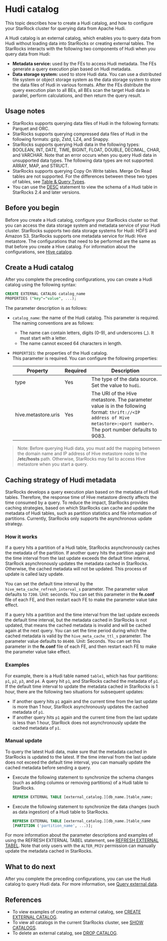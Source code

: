 # Hudi catalog

This topic describes how to create a Hudi catalog, and how to configure your StarRock cluster for querying data from Apache Hudi.

A Hudi catalog is an external catalog, which enables you to query data from Hudi without loading data into StarRocks or creating external tables. The StarRocks interacts with the following two components of Hudi when you query data from Hudi:

- **Metadata service:** used by the FEs to access Hudi metadata. The FEs generate a query execution plan based on Hudi metadata.
- **Data storage system:** used to store Hudi data. You can use a distributed file system or object storage system as the data storage system to store the data files of Hudi in various formats. After the FEs distribute the query execution plan to all BEs, all BEs scan the target Hudi data in parallel, perform calculations, and then return the query result.

## Usage notes

- StarRocks supports querying data files of Hudi in the following formats: Parquet and ORC.
- StarRocks supports querying compressed data files of Hudi in the following formats: gzip, Zstd, LZ4, and Snappy.
- StarRocks supports querying Hudi data in the following types: BOOLEAN, INT, DATE, TIME, BIGINT, FLOAT, DOUBLE, DECIMAL, CHAR, and VARCHAR. Note that an error occurs when you query Hudi data in unsupported data types. The following data types are not supported: ARRAY, MAP, and STRUCT.
- StarRocks supports querying Copy On Write tables. Merge On Read tables are not supported. For the differences between these two types of tables, see [Table & Query Types](https://hudi.apache.org/docs/table_types).
- You can use the [DESC](/docs/sql-reference/sql-statements/Utility/DESCRIBE.md) statement to view the schema of a Hudi table in StarRocks 2.4 and later versions.

## Before you begin

Before you create a Hudi catalog, configure your StarRocks cluster so that you can access the data storage system and metadata service of your Hudi cluster. StarRocks supports two data storage systems for Hudi: HDFS and Amazon S3. StarRocks supports one metadata service for Hudi: Hive metastore. The configurations that need to be performed are the same as that before you create a Hive catalog. For information about the configurations, see [Hive catalog](../catalog/hive_catalog.md#before-you-begin).

## Create a Hudi catalog

After you complete the preceding configurations, you can create a Hudi catalog using the following syntax:

```SQL
CREATE EXTERNAL CATALOG catalog_name 
PROPERTIES ("key"="value", ...);
```

The parameter description is as follows:

- `catalog_name`: the name of the Hudi catalog. This parameter is required.<br>The naming conventions are as follows:

  - The name can contain letters, digits (0-9), and underscores (_). It must start with a letter.
  - The name cannot exceed 64 characters in length.

- `PROPERTIES`: the properties of the Hudi catalog. <br> This parameter is required. You can configure the following properties:

    | **Property**        | **Required** | **Description**                                              |
    | ------------------- | ------------ | ------------------------------------------------------------ |
    | type                | Yes          | The type of the data source. Set the value to `hudi`.        |
    | hive.metastore.uris | Yes          | The URI of the Hive metastore. The parameter value is in the following format: `thrift://<IP address of Hive metastore>:<port number>`. The port number defaults to 9083. |

> Note: Before querying Hudi data, you must add the mapping between the domain name and IP address of Hive metastore node to the **/etc/hosts** path. Otherwise, StarRocks may fail to access Hive metastore when you start a query.

## Caching strategy of Hudi metadata

StarRocks develops a query execution plan based on the metadata of Hudi tables. Therefore, the response time of Hive metastore directly affects the time consumed by a query. To reduce the impact, StarRocks provides caching strategies, based on which StarRocks can cache and update the metadata of Hudi tables, such as partition statistics and file information of partitions. Currently, StarRocks only supports the asynchronous update strategy.

### How it works

If a query hits a partition of a Hudi table, StarRocks asynchronously caches the metadata of the partition. If another query hits the partition again and the time interval from the last update exceeds the default time interval, StarRock asynchronously updates the metadata cached in StarRocks. Otherwise, the cached metadata will not be updated. This process of update is called lazy update.

You can set the default time interval by the `hive_meta_cache_refresh_interval_s` parameter. The parameter value defaults to `7200`. Unit: seconds. You can set this parameter in the **fe.conf** file of each FE, and then restart each FE to make the parameter value take effect.

If a query hits a partition and the time interval from the last update exceeds the default time interval, but the metadata cached in StarRocks is not updated, that means the cached metadata is invalid and will be cached again at the next query. You can set the time period during which the cached metadata is valid by the `hive_meta_cache_ttl_s` parameter. The parameter value defaults to `86400`. Unit: Seconds. You can set this parameter in the **fe.conf** file of each FE, and then restart each FE to make the parameter value take effect.

### Examples

For example, there is a Hudi table named `table1`, which has four partitions: `p1`, `p2`, `p3`, and `p4`. A query hit `p1`, and StarRocks cached the metadata of `p1`. If the default time interval to update the metadata cached in StarRocks is 1 hour, there are the following two situations for subsequent updates:

- If another query hits `p1` again and the current time from the last update is more than 1 hour, StarRock asynchronously updates the cached metadata of `p1`.
- If another query hits `p1` again and the current time from the last update is less than 1 hour, StarRock does not asynchronously update the cached metadata of `p1`.

### Manual update

To query the latest Hudi data, make sure that the metadata cached in StarRocks is updated to the latest. If the time interval from the last update does not exceed the default time interval, you can manually update the cached metadata before sending a query.

- Execute the following statement to synchronize the schema changes (such as adding columns or removing partitions) of a Hudi table to StarRocks.

    ```SQL
    REFRESH EXTERNAL TABLE [external_catalog.][db_name.]table_name;
    ```

- Execute the following statement to synchronize the data changes (such as data ingestion) of a Hudi table to StarRocks.

    ```SQL
    REFRESH EXTERNAL TABLE [external_catalog.][db_name.]table_name
    [PARTITION ('partition_name', ...)];
    ```

For more information about the parameter descriptions and examples of using the REFRESH EXTERNAL TABEL statement, see [REFRESH EXTERNAL TABEL](/docs/sql-reference/sql-statements/data-definition/REFRESH%20EXTERNAL%20TABLE.md). Note that only users with the `ALTER_PRIV` permission can manually update the metadata cached in StarRocks.

## What to do next

After you complete the preceding configurations, you can use the Hudi catalog to query Hudi data. For more information, see [Query external data](/docs/using_starrocks/catalog/query_external_data.md).

## References

- To view examples of creating an external catalog, see [CREATE EXTERNAL CATALOG](/docs/sql-reference/sql-statements/data-definition/CREATE%20EXTERNAL%20CATALOG.md).
- To view all catalogs in the current StarRocks cluster, see [SHOW CATALOGS](/docs/sql-reference/sql-statements/data-manipulation/SHOW%20CATALOGS.md).
- To delete an external catalog, see [DROP CATALOG](/docs/sql-reference/sql-statements/data-definition/DROP%20CATALOG.md).
